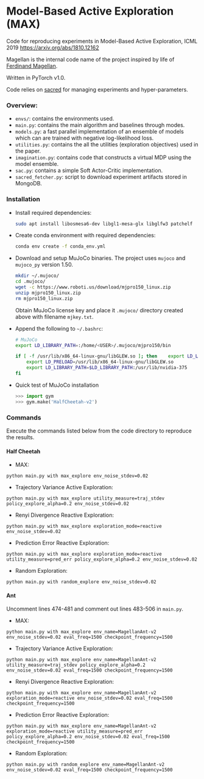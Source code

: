 # Model-Based Active Exploration (MAX)
Code for reproducing experiments in Model-Based Active Exploration, ICML 2019 https://arxiv.org/abs/1810.12162

Magellan is the internal code name of the project inspired by life of [Ferdinand Magellan](https://en.wikipedia.org/wiki/Ferdinand_Magellan).

Written in PyTorch v1.0. 

Code relies on [sacred](http://sacred.readthedocs.io) for managing experiments and hyper-parameters.

### Overview:
* `envs/`: contains the environments used.
* `main.py`: contains the main algorithm and baselines through modes.
* `models.py`: a fast parallel implementation of an ensemble of models which can are trained with negative log-likelihood loss.
* `utilities.py`: contains the all the utilities (exploration objectives) used in the paper.
* `imagination.py`: contains code that constructs a virtual MDP using the model ensemble.
* `sac.py`: contains a simple Soft Actor-Critic implementation.
* `sacred_fetcher.py`: script to download experiment artifacts stored in MongoDB.

### Installation
* Install required dependencies:

    ```bash
    sudo apt install libosmesa6-dev libgl1-mesa-glx libglfw3 patchelf
    ```

* Create conda environment with required dependencies:

    ```bash
    conda env create -f conda_env.yml
    ```

* Download and setup MuJoCo binaries. The project uses `mujoco` and `mujoco_py` version 1.50. 

    ```bash
    mkdir ~/.mujoco/
    cd .mujoco/
    wget -c https://www.roboti.us/download/mjpro150_linux.zip
    unzip mjpro150_linux.zip
    rm mjpro150_linux.zip
    ```

    Obtain MuJoCo license key and place it `.mujoco/` directory created above with filename `mjkey.txt`.

* Append the following to `~/.bashrc`:

    ```bash
    # MuJoCo
    export LD_LIBRARY_PATH=:/home/<USER>/.mujoco/mjpro150/bin
    
    if [ -f /usr/lib/x86_64-linux-gnu/libGLEW.so ]; then    export LD_LIBRARY_PATH=$LD_LIBRARY_PATH:/home/<USER>/.mujoco/mjpro150/bin:/usr/lib/nvidia-390
        export LD_PRELOAD=/usr/lib/x86_64-linux-gnu/libGLEW.so
        export LD_LIBRARY_PATH=$LD_LIBRARY_PATH:/usr/lib/nvidia-375
    fi

    ```

* Quick test of MuJoCo installation

    ```python
    >>> import gym
    >>> gym.make('HalfCheetah-v2')
    ```

### Commands
Execute the commands listed below from the code directory to reproduce the results.

#### Half Cheetah
* MAX:
```
python main.py with max_explore env_noise_stdev=0.02
```

* Trajectory Variance Active Exploration:
```
python main.py with max_explore utility_measure=traj_stdev policy_explore_alpha=0.2 env_noise_stdev=0.02
```

* Renyi Divergence Reactive Exploration:
```
python main.py with max_explore exploration_mode=reactive env_noise_stdev=0.02
```

* Prediction Error Reactive Exploration:
```
python main.py with max_explore exploration_mode=reactive utility_measure=pred_err policy_explore_alpha=0.2 env_noise_stdev=0.02
```

* Random Exploration:
```
python main.py with random_explore env_noise_stdev=0.02
```



#### Ant

Uncomment lines 474-481 and comment out lines 483-506 in `main.py`.

* MAX:
```
python main.py with max_explore env_name=MagellanAnt-v2 env_noise_stdev=0.02 eval_freq=1500 checkpoint_frequency=1500
```

* Trajectory Variance Active Exploration:
```
python main.py with max_explore env_name=MagellanAnt-v2 utility_measure=traj_stdev policy_explore_alpha=0.2 env_noise_stdev=0.02 eval_freq=1500 checkpoint_frequency=1500
```

* Renyi Divergence Reactive Exploration:
```
python main.py with max_explore env_name=MagellanAnt-v2 exploration_mode=reactive env_noise_stdev=0.02 eval_freq=1500 checkpoint_frequency=1500
```

* Prediction Error Reactive Exploration:
```
python main.py with max_explore env_name=MagellanAnt-v2 exploration_mode=reactive utility_measure=pred_err policy_explore_alpha=0.2 env_noise_stdev=0.02 eval_freq=1500 checkpoint_frequency=1500
```

* Random Exploration:
```
python main.py with random_explore env_name=MagellanAnt-v2 env_noise_stdev=0.02 eval_freq=1500 checkpoint_frequency=1500
```
